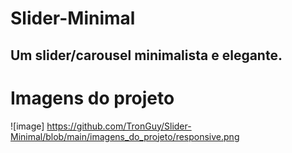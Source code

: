 # Slider-Minimal
Um slider/carousel minimalista e elegante.
----

# Imagens do projeto

![image] https://github.com/TronGuy/Slider-Minimal/blob/main/imagens_do_projeto/responsive.png
